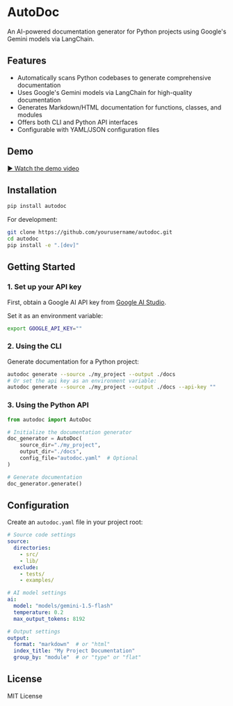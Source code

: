 # AutoDoc

An AI-powered documentation generator for Python projects using Google's Gemini models via LangChain.

## Features

- Automatically scans Python codebases to generate comprehensive documentation
- Uses Google's Gemini models via LangChain for high-quality documentation
- Generates Markdown/HTML documentation for functions, classes, and modules
- Offers both CLI and Python API interfaces
- Configurable with YAML/JSON configuration files


## Demo

[▶️ Watch the demo video](AutoDoc/media/20250503-1314-30.1224495.mp4)


## Installation

```bash
pip install autodoc
```

For development:

```bash
git clone https://github.com/yourusername/autodoc.git
cd autodoc
pip install -e ".[dev]"
```

## Getting Started

### 1. Set up your API key

First, obtain a Google AI API key from [Google AI Studio](https://ai.google.dev/).

Set it as an environment variable:

```bash
export GOOGLE_API_KEY=""
```

### 2. Using the CLI

Generate documentation for a Python project:

```bash
autodoc generate --source ./my_project --output ./docs
# Or set the api key as an environment variable:
autodoc generate --source ./my_project --output ./docs --api-key ""
```

### 3. Using the Python API

```python
from autodoc import AutoDoc

# Initialize the documentation generator
doc_generator = AutoDoc(
    source_dir="./my_project",
    output_dir="./docs",
    config_file="autodoc.yaml"  # Optional
)

# Generate documentation
doc_generator.generate()
```

## Configuration

Create an `autodoc.yaml` file in your project root:

```yaml
# Source code settings
source:
  directories: 
    - src/
    - lib/
  exclude:
    - tests/
    - examples/

# AI model settings
ai:
  model: "models/gemini-1.5-flash"
  temperature: 0.2
  max_output_tokens: 8192

# Output settings
output:
  format: "markdown"  # or "html"
  index_title: "My Project Documentation"
  group_by: "module"  # or "type" or "flat"
```


## License

MIT License
